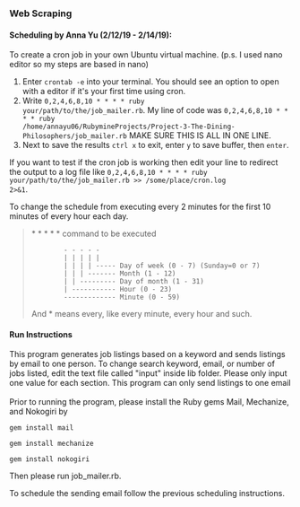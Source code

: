 
### Web Scraping

#### Scheduling by Anna Yu (2/12/19 - 2/14/19):
To create a cron job in your own Ubuntu virtual machine. (p.s. I used nano editor so my steps are based in nano)
1. Enter  <code>crontab -e</code> into your terminal. You should see an option to open with a editor if it's 
your first time using cron.
2. Write <code>0,2,4,6,8,10 * * * * ruby your/path/to/the/job_mailer.rb</code>. My line of code was 
<code>0,2,4,6,8,10 * * * * ruby /home/annayu06/RubymineProjects/Project-3-The-Dining-Philosophers/job_mailer.rb</code>
MAKE SURE THIS IS ALL IN ONE LINE.
3. Next to save the results <code>ctrl x</code> to exit, enter <code>y</code> to save buffer, then <code>enter</code>.

 If you want to test if the cron job is working then edit your line to redirect the output to a log file like 
<code>0,2,4,6,8,10 * * * * ruby your/path/to/the/job_mailer.rb >> /some/place/cron.log 2>&1</code>.

<p>To change the schedule from executing every 2 minutes for the first 10 minutes of every hour each day.
<blockquote>* * * * * command to be executed

            - - - - -
            | | | | |
            | | | | ----- Day of week (0 - 7) (Sunday=0 or 7)
            | | | ------- Month (1 - 12)
            | | --------- Day of month (1 - 31)
            | ----------- Hour (0 - 23)
            ------------- Minute (0 - 59)
            
And * means every, like every minute, every hour and such. </blockquote></p>

#### Run Instructions
This program generates job listings based on a keyword and sends listings by email to one person. To change search keyword, email, or number of jobs listed, edit the text file called "input" inside lib folder. Please only input one value for each section. This program can only send listings to one email<br><br>
Prior to running the program, please install the Ruby gems Mail, Mechanize, and Nokogiri by 
<p><code>gem install mail</code></p>
<p><code>gem install mechanize</code></p>
<p><code>gem install nokogiri</code></p>

Then please run job_mailer.rb.
<p>To schedule the sending email follow the previous scheduling instructions.</p>
